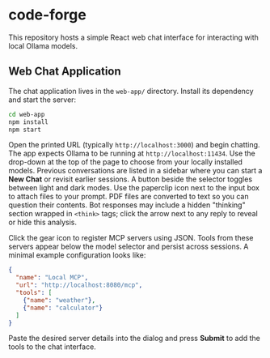 # code-forge

This repository hosts a simple React web chat interface for interacting with local Ollama models.

## Web Chat Application

The chat application lives in the `web-app/` directory. Install its dependency and start the server:

```bash
cd web-app
npm install
npm start
```

Open the printed URL (typically `http://localhost:3000`) and begin chatting. The app expects Ollama to be running at `http://localhost:11434`. Use the drop-down at the top of the page to choose from your locally installed models. Previous conversations are listed in a sidebar where you can start a **New Chat** or revisit earlier sessions. A button beside the selector toggles between light and dark modes. Use the paperclip icon next to the input box to attach files to your prompt. PDF files are converted to text so you can question their contents. Bot responses may include a hidden "thinking" section wrapped in `<think>` tags; click the arrow next to any reply to reveal or hide this analysis.

Click the gear icon to register MCP servers using JSON. Tools from these servers appear below the model selector and persist across sessions. A minimal example configuration looks like:

```json
{
  "name": "Local MCP",
  "url": "http://localhost:8080/mcp",
  "tools": [
    {"name": "weather"},
    {"name": "calculator"}
  ]
}
```

Paste the desired server details into the dialog and press **Submit** to add the tools to the chat interface.
